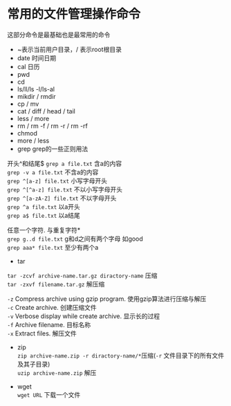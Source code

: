 # 常用的文件管理操作命令
这部分命令是最基础也是最常用的命令

- ~表示当前用户目录，/ 表示root根目录
- date 时间日期
- cal 日历
- pwd
- cd
- ls/ll/ls -l/ls-al 
- mikdir / rmdir
- cp / mv
- cat / diff / head / tail
- less / more 
- rm / rm -f / rm -r / rm -rf
- chmod
- more / less
- grep
grep的一些正则用法

开头^和结尾$
`grep a file.txt` 含a的内容  
`grep -v a file.txt` 不含a的内容  
`grep ^[a-z] file.txt` 小写字母开头  
`grep ^[^a-z] file.txt` 不以小写字母开头  
`grep ^[a-zA-Z] file.txt` 不以字母开头  
`grep ^a file.txt` 以a开头  
`grep a$ file.txt` 以a结尾  

任意一个字符. 与重复字符*  
`grep g..d file.txt` g和d之间有两个字母 如good  
`grep aaa* file.txt` 至少有两个a  

- tar

`tar -zcvf archive-name.tar.gz diractory-name` 压缩  
`tar -zxvf filename.tar.gz` 解压缩  

`-z` Compress archive using gzip program. 使用gzip算法进行压缩与解压  
`-c` Create archive. 创建压缩文件  
`-v` Verbose display while create archive. 显示长的过程  
`-f` Archive filename. 目标名称  
`-x` Extract files. 解压文件  

- zip  
`zip archive-name.zip -r diractory-name/*`压缩(`-r` 文件目录下的所有文件及其子目录)  
`uzip archive-name.zip` 解压

- wget  
`wget URL` 下载一个文件

